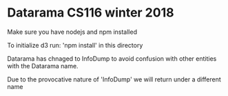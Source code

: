 # Datarama CS116 winter 2018

Make sure you have nodejs and npm installed

To initialize d3 run: 'npm install' in this directory

Datarama has chnaged to InfoDump to avoid confusion with other
entities with the Datarama name.

Due to the provocative nature of 'InfoDump' we will return under
a different name

